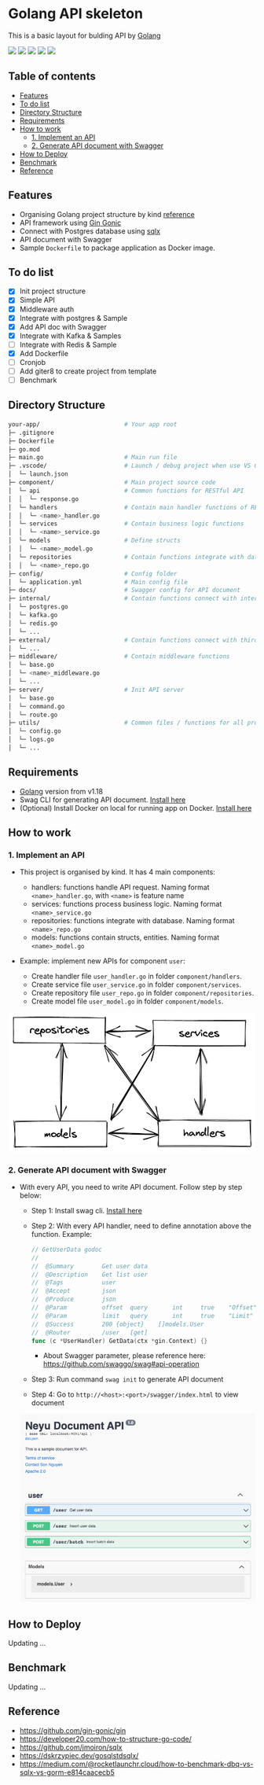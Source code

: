 # Golang API skeleton

This is a basic layout for bulding API by [Golang](https://go.dev/)

<a href="https://gitlab.salespikes.global/tms-repo/skeleton/golang-api"><img src="https://img.shields.io/badge/neyu--golang-beta--1.0-blue" height="20"></a>
<a href="https://go.dev/"><img src="https://img.shields.io/badge/golang-v1.18-blue" height="20"></a>
<a href="https://github.com/gin-gonic/gin"><img src="https://img.shields.io/badge/gin-gonic-yellow" height="20"></a>
<a href="https://jmoiron.github.io/sqlx/"><img src="https://img.shields.io/badge/sqlx-v1.35-green" height="20"></a>
<a href="https://github.com/swaggo/swag"><img src="https://img.shields.io/badge/swagger-go-brightgreen" height="20"></a>

## Table of contents

- [Features](#features)
- [To do list](#to-do-list)
- [Directory Structure](#directory-structure)
- [Requirements](#requirements)
- [How to work](#how-to-work)
  * [1. Implement an API](#1-implement-an-api)
  * [2. Generate API document with Swagger](#2-generate-api-document-with-swagger)
- [How to Deploy](#how-to-deploy)
- [Benchmark](#benchmark)
- [Reference](#reference)

## Features

- Organising Golang project structure by kind [reference](https://developer20.com/how-to-structure-go-code/)
- API framework using [Gin Gonic](https://github.com/gin-gonic/gin)
- Connect with Postgres database using [sqlx](https://jmoiron.github.io/sqlx/)
- API document with Swagger
- Sample `Dockerfile` to package application as Docker image.

## To do list

- [x] Init project structure
- [x] Simple API
- [x] Middleware auth
- [x] Integrate with postgres & Sample
- [x] Add API doc with Swagger
- [x] Integrate with Kafka & Samples
- [ ] Integrate with Redis & Sample
- [x] Add Dockerfile
- [ ] Cronjob
- [ ] Add giter8 to create project from template
- [ ] Benchmark

## Directory Structure

```bash
your-app/                        # Your app root 
├─ .gitignore 
├─ Dockerfile 
├─ go.mod 
├─ main.go                       # Main run file  
├─ .vscode/                      # Launch / debug project when use VS Code 
│  └─ launch.json 
├─ component/                    # Main project source code 
│  └─ api                        # Common functions for RESTful API 
│  │  └─ response.go 
│  └─ handlers                   # Contain main handler functions of RESTful API 
│  │  └─ <name>_handler.go
│  └─ services                   # Contain business logic functions 
│  │  └─ <name>_service.go
│  └─ models                     # Define structs 
│  │  └─ <name>_model.go
│  └─ repositories               # Contain functions integrate with database 
│  │  └─ <name>_repo.go
├─ config/                       # Config folder 
│  └─ application.yml            # Main config file 
├─ docs/                         # Swagger config for API document 
├─ internal/                     # Contain functions connect with internal system 
│  └─ postgres.go
│  └─ kafka.go
│  └─ redis.go
│  └─ ...
├─ external/                     # Contain functions connect with third party 
│  └─ ...
├─ middleware/                   # Contain middleware functions 
│  └─ base.go
│  └─ <name>_middleware.go
│  └─ ...
├─ server/                       # Init API server 
│  └─ base.go
│  └─ command.go
│  └─ route.go
├─ utils/                        # Common files / functions for all project 
│  └─ config.go
│  └─ logs.go
│  └─ ...
```

## Requirements

- [Golang](https://go.dev/) version from v1.18
- Swag CLI for generating API document. [Install here](https://github.com/swaggo/swag#getting-started)
- (Optional) Install Docker on local for running app on Docker. [Install here](https://docs.docker.com/engine/install/)

## How to work

### 1. Implement an API

- This project is organised by kind. It has 4 main components:
  * handlers: functions handle API request. Naming format `<name>_handler.go`, with `<name>` is feature name
  * services: functions process business logic. Naming format `<name>_service.go`
  * repositories: functions integrate with database. Naming format `<name>_repo.go`
  * models: functions contain structs, entities. Naming format `<name>_model.go`

- Example: implement new APIs for component `user`:
  * Create handler file `user_handler.go` in folder `component/handlers`.
  * Create service file `user_service.go` in folder `component/services`.
  * Create repository file `user_repo.go` in folder `component/repositories`.
  * Create model file `user_model.go` in folder `component/models`.

![](./docs/modularization.png)

### 2. Generate API document with Swagger

- With every API, you need to write API document. Follow step by step below:
  * Step 1: Install swag cli. [Install here](https://github.com/swaggo/swag#getting-started)
  * Step 2: With every API handler, need to define annotation above the function. Example:
    ```go
    // GetUserData godoc
    //
    //	@Summary		Get user data
    //	@Description	Get list user
    //	@Tags			user
    //	@Accept			json
    //	@Produce		json
    //	@Param			offset 	query     	int  	true  	"Offset"
    //	@Param			limit 	query     	int  	true  	"Limit"
    //	@Success		200	{object}	[]models.User
    //	@Router			/user 	[get]
    func (c *UserHandler) GetData(ctx *gin.Context) {}
    ```

    * About Swagger parameter, please reference here: https://github.com/swaggo/swag#api-operation
  * Step 3: Run command `swag init` to generate API document
  * Step 4: Go to `http://<host>:<port>/swagger/index.html` to view document

  ![](./docs/golang-doc.png)

## How to Deploy

Updating ...

## Benchmark

Updating ...

## Reference
* https://github.com/gin-gonic/gin
* https://developer20.com/how-to-structure-go-code/
* https://github.com/jmoiron/sqlx
* https://dskrzypiec.dev/gosqlstdsqlx/
* https://medium.com/@rocketlaunchr.cloud/how-to-benchmark-dbq-vs-sqlx-vs-gorm-e814caacecb5